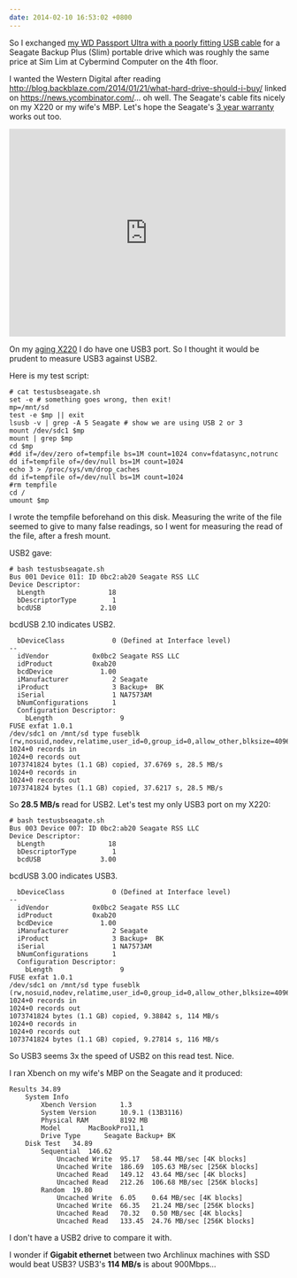 ```yaml
---
date: 2014-02-10 16:53:02 +0800
---
```


So I exchanged [my WD Passport Ultra with a poorly fitting USB
cable](http://youtu.be/StSIib6RmCw) for a Seagate Backup Plus (Slim) portable drive
which was roughly the same price at Sim Lim at Cybermind Computer on the 4th floor.

I wanted the Western Digital after reading
<http://blog.backblaze.com/2014/01/21/what-hard-drive-should-i-buy/> linked on
<https://news.ycombinator.com/>... oh well. The Seagate's cable fits nicely on
my X220 or my wife's MBP. Let's hope the Seagate's [3 year
warranty](http://s.natalian.org/2014-02-10/1392019102_1364x766.png) works out
too.

<iframe src="http://www.flickr.com/photos/hendry/12430622464/player/" width="500" height="375" frameborder="0" allowfullscreen webkitallowfullscreen mozallowfullscreen oallowfullscreen msallowfullscreen></iframe>

On my [aging X220](http://natalian.org/archives/2013/12/23/Thinkpad_X240/) I do
have one USB3 port. So I thought it would be prudent to measure USB3 against
USB2.

Here is my test script:

	# cat testusbseagate.sh
	set -e # something goes wrong, then exit!
	mp=/mnt/sd
	test -e $mp || exit
	lsusb -v | grep -A 5 Seagate # show we are using USB 2 or 3
	mount /dev/sdc1 $mp
	mount | grep $mp
	cd $mp
	#dd if=/dev/zero of=tempfile bs=1M count=1024 conv=fdatasync,notrunc
	dd if=tempfile of=/dev/null bs=1M count=1024
	echo 3 > /proc/sys/vm/drop_caches
	dd if=tempfile of=/dev/null bs=1M count=1024
	#rm tempfile
	cd /
	umount $mp

I wrote the tempfile beforehand on this disk. Measuring the write of the file
seemed to give to many false readings, so I went for measuring the read of the
file, after a fresh mount.

USB2 gave:

	# bash testusbseagate.sh
	Bus 001 Device 011: ID 0bc2:ab20 Seagate RSS LLC
	Device Descriptor:
	  bLength                18
	  bDescriptorType         1
	  bcdUSB               2.10

bcdUSB 2.10 indicates USB2.

	  bDeviceClass            0 (Defined at Interface level)
	--
	  idVendor           0x0bc2 Seagate RSS LLC
	  idProduct          0xab20
	  bcdDevice            1.00
	  iManufacturer           2 Seagate
	  iProduct                3 Backup+  BK
	  iSerial                 1 NA7573AM
	  bNumConfigurations      1
	  Configuration Descriptor:
		bLength                 9
	FUSE exfat 1.0.1
	/dev/sdc1 on /mnt/sd type fuseblk (rw,nosuid,nodev,relatime,user_id=0,group_id=0,allow_other,blksize=4096)
	1024+0 records in
	1024+0 records out
	1073741824 bytes (1.1 GB) copied, 37.6769 s, 28.5 MB/s
	1024+0 records in
	1024+0 records out
	1073741824 bytes (1.1 GB) copied, 37.6217 s, 28.5 MB/s

So **28.5 MB/s** read for USB2. Let's test my only USB3 port on my X220:

	# bash testusbseagate.sh
	Bus 003 Device 007: ID 0bc2:ab20 Seagate RSS LLC
	Device Descriptor:
	  bLength                18
	  bDescriptorType         1
	  bcdUSB               3.00

bcdUSB 3.00 indicates USB3.

	  bDeviceClass            0 (Defined at Interface level)
	--
	  idVendor           0x0bc2 Seagate RSS LLC
	  idProduct          0xab20
	  bcdDevice            1.00
	  iManufacturer           2 Seagate
	  iProduct                3 Backup+  BK
	  iSerial                 1 NA7573AM
	  bNumConfigurations      1
	  Configuration Descriptor:
		bLength                 9
	FUSE exfat 1.0.1
	/dev/sdc1 on /mnt/sd type fuseblk (rw,nosuid,nodev,relatime,user_id=0,group_id=0,allow_other,blksize=4096)
	1024+0 records in
	1024+0 records out
	1073741824 bytes (1.1 GB) copied, 9.38842 s, 114 MB/s
	1024+0 records in
	1024+0 records out
	1073741824 bytes (1.1 GB) copied, 9.27814 s, 116 MB/s

So USB3 seems 3x the speed of USB2 on this read test. Nice.

I ran Xbench on my wife's MBP on the Seagate and it produced:

	Results	34.89	
		System Info		
			Xbench Version		1.3
			System Version		10.9.1 (13B3116)
			Physical RAM		8192 MB
			Model		MacBookPro11,1
			Drive Type		Seagate Backup+ BK
		Disk Test	34.89	
			Sequential	146.62	
				Uncached Write	95.17	58.44 MB/sec [4K blocks]
				Uncached Write	186.69	105.63 MB/sec [256K blocks]
				Uncached Read	149.12	43.64 MB/sec [4K blocks]
				Uncached Read	212.26	106.68 MB/sec [256K blocks]
			Random	19.80	
				Uncached Write	6.05	0.64 MB/sec [4K blocks]
				Uncached Write	66.35	21.24 MB/sec [256K blocks]
				Uncached Read	70.32	0.50 MB/sec [4K blocks]
				Uncached Read	133.45	24.76 MB/sec [256K blocks]

I don't have a USB2 drive to compare it with.

I wonder if **Gigabit ethernet** between two Archlinux machines with SSD would beat
USB3? USB3's **114 MB/s** is about 900Mbps...
